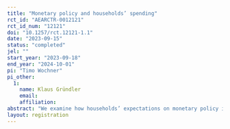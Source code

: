 ```yaml
---
title: "Monetary policy and households’ spending"
rct_id: "AEARCTR-0012121"
rct_id_num: "12121"
doi: "10.1257/rct.12121-1.1"
date: "2023-09-15"
status: "completed"
jel: ""
start_year: "2023-09-18"
end_year: "2024-10-01"
pi: "Timo Wochner"
pi_other:
  1:
    name: Klaus Gründler
    email: 
    affiliation: 
abstract: "We examine how households’ expectations on monetary policy influence their spending intentions. "
layout: registration
---
```


